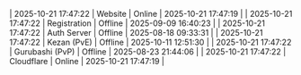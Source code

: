 | 2025-10-21 17:47:22 | Website | Online | 2025-10-21 17:47:19 |
| 2025-10-21 17:47:22 | Registration | Offline | 2025-09-09 16:40:23 |
| 2025-10-21 17:47:22 | Auth Server | Offline | 2025-08-18 09:33:31 |
| 2025-10-21 17:47:22 | Kezan (PvE) | Offline | 2025-10-11 12:51:30 |
| 2025-10-21 17:47:22 | Gurubashi (PvP) | Offline | 2025-08-23 21:44:06 |
| 2025-10-21 17:47:22 | Cloudflare | Online | 2025-10-21 17:47:19 |
